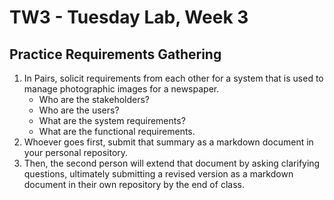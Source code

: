 # TW3 - Tuesday Lab, Week 3

## Practice Requirements Gathering
1. In Pairs, solicit requirements from each other for a system that is used to manage photographic images for a newspaper. 
	- Who are the stakeholders? 
	- Who are the users? 
	- What are the system requirements? 
	- What are the functional requirements. 
2. Whoever goes first, submit that summary as a markdown document in your personal repository. 
3. Then, the second person will extend that document by asking clarifying questions, ultimately submitting a revised version as a markdown document in their own repository by the end of class. 


